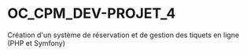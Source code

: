 # OC_CPM_DEV-PROJET_4
Création d'un système de réservation et de gestion des tiquets en ligne (PHP et Symfony)
